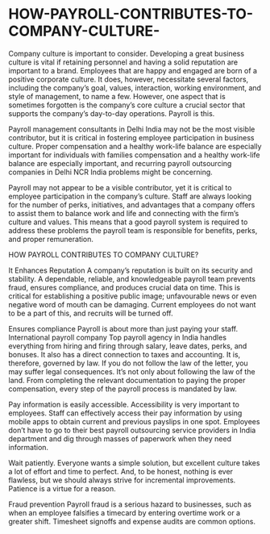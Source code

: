 # HOW-PAYROLL-CONTRIBUTES-TO-COMPANY-CULTURE-
Company culture is important to consider. Developing a great business culture is vital if retaining personnel and having a solid reputation are important to a brand. Employees that are happy and engaged are born of a positive corporate culture. It does, however, necessitate several factors, including the company’s goal, values, interaction, working environment, and style of management, to name a few. However, one aspect that is sometimes forgotten is the company’s core culture a crucial sector that supports the company’s day-to-day operations. Payroll is this.  

Payroll management consultants in Delhi India may not be the most visible contributor, but it is critical in fostering employee participation in business culture.  Proper compensation and a healthy work-life balance are especially important for individuals with families compensation and a healthy work-life balance are especially important, and recurring payroll outsourcing companies in Delhi NCR India problems might be concerning.  

Payroll may not appear to be a visible contributor, yet it is critical to employee participation in the company’s culture. Staff are always looking for the number of perks, initiatives, and advantages that a company offers to assist them to balance work and life and connecting with the firm’s culture and values. This means that a good payroll system is required to address these problems the payroll team is responsible for benefits, perks, and proper remuneration.     

HOW PAYROLL CONTRIBUTES TO COMPANY CULTURE?    

It Enhances Reputation A company’s reputation is built on its security and stability. A dependable, reliable, and knowledgeable payroll team prevents fraud, ensures compliance, and produces crucial data on time. This is critical for establishing a positive public image; unfavourable news or even negative word of mouth can be damaging. Current employees do not want to be a part of this, and recruits will be turned off.     

Ensures compliance Payroll is about more than just paying your staff. International payroll company Top payroll agency in India handles everything from hiring and firing through salary, leave dates, perks, and bonuses. It also has a direct connection to taxes and accounting. It is, therefore, governed by law. If you do not follow the law of the letter, you may suffer legal consequences.  It’s not only about following the law of the land. From completing the relevant documentation to paying the proper compensation, every step of the payroll process is mandated by law.     

Pay information is easily accessible. Accessibility is very important to employees. Staff can effectively access their pay information by using mobile apps to obtain current and previous payslips in one spot. Employees don’t have to go to their best payroll outsourcing service providers in India department and dig through masses of paperwork when they need information.     

Wait patiently. Everyone wants a simple solution, but excellent culture takes a lot of effort and time to perfect. And, to be honest, nothing is ever flawless, but we should always strive for incremental improvements. Patience is a virtue for a reason.     

Fraud prevention Payroll fraud is a serious hazard to businesses, such as when an employee falsifies a timecard by entering overtime work or a greater shift. Timesheet signoffs and expense audits are common options.
